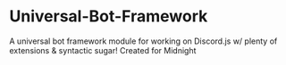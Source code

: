 # Universal-Bot-Framework
 A universal bot framework module for working on Discord.js w/ plenty of extensions & syntactic sugar! Created for Midnight
